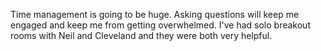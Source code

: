 Time management is going to be huge.
Asking questions will keep me engaged and keep me from getting overwhelmed.
I've had solo breakout rooms with Neil and Cleveland and they were both very helpful.
